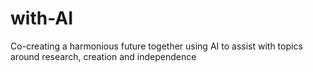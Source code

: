 # with-AI
Co-creating a harmonious future together using AI to assist with topics around research, creation and independence

